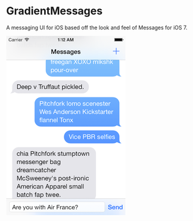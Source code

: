 GradientMessages
============================

A messaging UI for iOS based off the look and feel of Messages for iOS 7.

![Example](Example.png)
